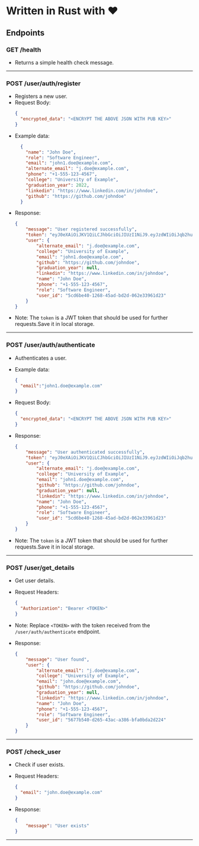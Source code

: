 # Written in Rust with ❤️

## Endpoints

### GET /health
- Returns a simple health check message.

************************************************************************************************

### POST /user/auth/register
- Registers a new user.
- Request Body:
  ```json
  {
    "encrypted_data": "<ENCRYPT THE ABOVE JSON WITH PUB KEY>"
  }
  ```
- Example data:
  ```json
    {
      "name": "John Doe",
      "role": "Software Engineer",
      "email": "john1.doe@example.com",
      "alternate_email": "j.doe@example.com",
      "phone": "+1-555-123-4567",
      "college": "University of Example",
      "graduation_year": 2022,
      "linkedin": "https://www.linkedin.com/in/johndoe",
      "github": "https://github.com/johndoe"
    }
    ```
- Response:
  ```json
  {
      "message": "User registered successfully",
      "token": "eyJ0eXAiOiJKV1QiLCJhbGciOiJIUzI1NiJ9.eyJzdWIiOiJqb2huMS5kb2VAZXhhbXBsZS5jb20iLCJleHAiOjE3MjExNTIyMzN9.saGFpXbpm0vdP2jZwwlD4soZqcCd06iEa_J5-78uHLU",
      "user": {
          "alternate_email": "j.doe@example.com",
          "college": "University of Example",
          "email": "john1.doe@example.com",
          "github": "https://github.com/johndoe",
          "graduation_year": null,
          "linkedin": "https://www.linkedin.com/in/johndoe",
          "name": "John Doe",
          "phone": "+1-555-123-4567",
          "role": "Software Engineer",
          "user_id": "5cd6be40-1268-45ad-bd2d-062e33961d23"
      }
  }
  ```
- Note: The `token` is a JWT token that should be used for further requests.Save it in local storage.

************************************************************************************************

### POST /user/auth/authenticate
- Authenticates a user.

- Example data:
  ```json
  {
    "email":"john1.doe@example.com"
  }
  ```
- Request Body:
  ```json
  {
    "encrypted_data": "<ENCRYPT THE ABOVE JSON WITH PUB KEY>"
  }
  ```
- Response:
  ```json
  {
      "message": "User authenticated successfully",
      "token": "eyJ0eXAiOiJKV1QiLCJhbGciOiJIUzI1NiJ9.eyJzdWIiOiJqb2huMS5kb2VAZXhhbXBsZS5jb20iLCJleHAiOjE3MjExNTI1MDJ9.-9ivceqXG9YhVFmYIO_1Q2qS798kXAy2XKT2je8YOK0",
      "user": {
          "alternate_email": "j.doe@example.com",
          "college": "University of Example",
          "email": "john1.doe@example.com",
          "github": "https://github.com/johndoe",
          "graduation_year": null,
          "linkedin": "https://www.linkedin.com/in/johndoe",
          "name": "John Doe",
          "phone": "+1-555-123-4567",
          "role": "Software Engineer",
          "user_id": "5cd6be40-1268-45ad-bd2d-062e33961d23"
      }
  }
  ```
- Note: The `token` is a JWT token that should be used for further requests.Save it in local storage.

************************************************************************************************

### POST /user/get_details
- Get user details.

- Request Headers:
  ```json
  {
    "Authorization": "Bearer <TOKEN>"
  }
  ```
- Note: Replace `<TOKEN>` with the token received from the `/user/auth/authenticate` endpoint.

- Response:
  ```json
  {
      "message": "User found",
      "user": {
          "alternate_email": "j.doe@example.com",
          "college": "University of Example",
          "email": "john.doe@example.com",
          "github": "https://github.com/johndoe",
          "graduation_year": null,
          "linkedin": "https://www.linkedin.com/in/johndoe",
          "name": "John Doe",
          "phone": "+1-555-123-4567",
          "role": "Software Engineer",
          "user_id": "5677b540-d265-43ac-a386-bfa0bda2d224"
      }
  }
  ```

************************************************************************************************

### POST /check_user
- Check if user exists.

- Request Headers:
  ```json
  {
    "email": "john.doe@example.com"
  }
  ```

- Response:
  ```json
  {
      "message": "User exists"
  }
  ```

************************************************************************************************
